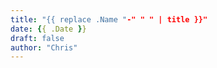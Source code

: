 ```yaml
---
title: "{{ replace .Name "-" " " | title }}"
date: {{ .Date }}
draft: false
author: "Chris"
---
```


